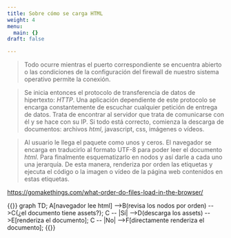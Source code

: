 ```yaml
---
title: Sobre cómo se carga HTML
weight: 4
menu:
  main: {}
draft: false

---
```


>Todo ocurre mientras el puerto correspondiente se encuentra abierto o las condiciones de la configuración del firewall de nuestro sistema operativo permite la conexión.

>Se inicia entonces el protocolo de transferencia de datos de hipertexto: *HTTP*. Una aplicación dependiente de este protocolo se encarga constantemente de escuchar cualquier petición de entrega de datos. Trata de encontrar al servidor que trata de comunicarse con él y se hace con su IP. Si todo está correcto, comienza la descarga de documentos: archivos *html*, javascript, css, imágenes o vídeos.

>Al usuario le llega el paquete como unos y ceros. El navegador se encarga en traducirlo al formato UTF-8 para poder leer el documento *html*. Para finalmente esquematizarlo en nodos y así darle a cada uno una jerarquía. De esta manera, renderiza por orden las etiquetas y ejecuta el código o la imagen o vídeo de la página web contenidos en estas etiquetas.

https://gomakethings.com/what-order-do-files-load-in-the-browser/

{{<mermaid align="center">}}
graph TD;
    A[navegador lee html] -->B(revisa los nodos por orden) -->C{¿el documento tiene assets?};
    C -- |Sí| -->D(descarga los assets) -->E[renderiza el documento];
    C -- |No| -->F[directamente renderiza el documento];
{{</mermaid>}}



